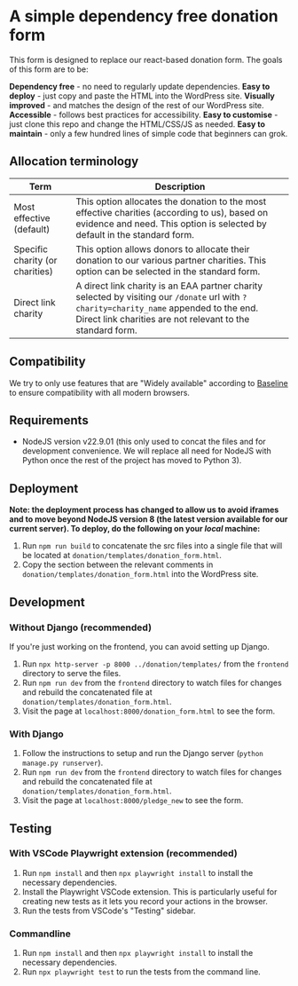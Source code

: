# A simple dependency free donation form
This form is designed to replace our react-based donation form. The goals of this form are to be:

**Dependency free** - no need to regularly update dependencies.
**Easy to deploy** - just copy and paste the HTML into the WordPress site.
**Visually improved** - and matches the design of the rest of our WordPress site.
**Accessible** - follows best practices for accessibility.
**Easy to customise** - just clone this repo and change the HTML/CSS/JS as needed.
**Easy to maintain** - only a few hundred lines of simple code that beginners can grok.

## Allocation terminology
| Term   | Description   |
|--------|---------------|
| Most effective (default) | This option allocates the donation to the most effective charities (according to us), based on evidence and need. This option is selected by default in the standard form. |
| Specific charity (or charities)  | This option allows donors to allocate their donation to our various partner charities. This option can be selected in the standard form. |
| Direct link charity | A direct link charity is an EAA partner charity selected by visiting our  `/donate`  url with  `?charity=charity_name`  appended to the end. Direct link charities are not relevant to the standard form. |

## Compatibility
We try to only use features that are "Widely available" according to [Baseline](https://web.dev/baseline) to ensure compatibility with all modern browsers.

## Requirements
- NodeJS version v22.9.01 (this only used to concat the files and for development convenience. We will replace all need for NodeJS with Python once the rest of the project has moved to Python 3).

## Deployment
__Note: the deployment process has changed to allow us to avoid iframes and to move beyond NodeJS version 8 (the latest version available for our current server). To deploy, do the following on your *local* machine:__

1. Run `npm run build` to concatenate the src files into a single file that will be located at `donation/templates/donation_form.html`.
2. Copy the section between the relevant comments in `donation/templates/donation_form.html` into the WordPress site.

## Development

### Without Django (recommended)
If you're just working on the frontend, you can avoid setting up Django.
1. Run `npx http-server -p 8000 ../donation/templates/` from the `frontend` directory to serve the files.
2. Run `npm run dev` from the `frontend` directory to watch files for changes and rebuild the concatenated file at `donation/templates/donation_form.html`.
3. Visit the page at `localhost:8000/donation_form.html` to see the form.

### With Django
1. Follow the instructions to setup and run the Django server (`python manage.py runserver`).
2. Run `npm run dev` from the `frontend` directory to watch files for changes and rebuild the concatenated file at `donation/templates/donation_form.html`.
3. Visit the page at `localhost:8000/pledge_new` to see the form.

## Testing

### With VSCode Playwright extension (recommended)
1. Run `npm install` and then `npx playwright install` to install the necessary dependencies.
2. Install the Playwright VSCode extension. This is particularly useful for creating new tests as it lets you record your actions in the browser.
3. Run the tests from VSCode's "Testing" sidebar.

### Commandline
1. Run `npm install` and then `npx playwright install` to install the necessary dependencies.
2. Run `npx playwright test` to run the tests from the command line.